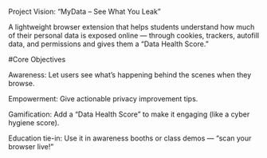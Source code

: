 Project Vision: “MyData – See What You Leak”

A lightweight browser extension that helps students understand how much of their personal data is exposed online — through cookies, trackers, autofill data, and permissions and gives them a “Data Health Score.”

#Core Objectives

Awareness: Let users see what’s happening behind the scenes when they browse.

Empowerment: Give actionable privacy improvement tips.

Gamification: Add a “Data Health Score” to make it engaging (like a cyber hygiene score).

Education tie-in: Use it in awareness booths or class demos — “scan your browser live!”